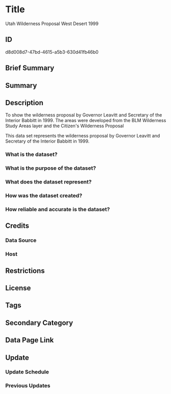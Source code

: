 # Title

Utah Wilderness Proposal West Desert 1999

## ID

d8d008d7-47bd-4615-a5b3-630d41fb46b0

## Brief Summary

## Summary

## Description

To show the wilderness proposal by Governor Leavitt and Secretary of the Interior Babbitt in 1999. The areas were developed from the BLM Wilderness Study Areas layer and the Citizen's Wilderness Proposal

This data set represents the wilderness proposal by Governor Leavitt and Secretary of the Interior Babbitt in 1999.

### What is the dataset?

### What is the purpose of the dataset?

### What does the dataset represent?

### How was the dataset created?

### How reliable and accurate is the dataset?

## Credits

### Data Source

### Host

## Restrictions

## License

## Tags

## Secondary Category

## Data Page Link

## Update

### Update Schedule

### Previous Updates
